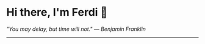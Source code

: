 <h1>Hi there, I'm Ferdi 👋</h1>

<p><em>
  "You may delay, but time will not." — Benjamin Franklin
</em></p>

---
